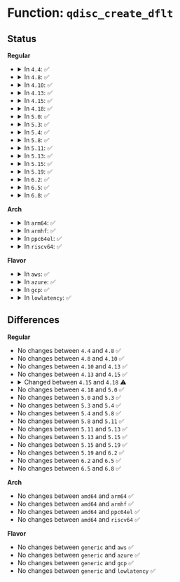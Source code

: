 # Function: <code>qdisc_create_dflt</code>

## Status
<b>Regular</b>
<ul>
<li>
<details>
<summary>In <code>4.4</code>: ✅</summary>

```c
struct Qdisc *qdisc_create_dflt(struct netdev_queue *dev_queue, const struct Qdisc_ops *ops, unsigned int parentid);
```

**Collision:** Unique Global

**Inline:** No

**Transformation:** False

**Instances:**

```
In net/sched/sch_generic.c (ffffffff81741950)
Location: net/sched/sch_generic.c:617
Inline: False
Direct callers:
  - net/sched/sch_mq.c:mq_init
  - net/sched/sch_fifo.c:fifo_create_dflt
```
**Symbols:**

```
ffffffff81741950-ffffffff817419c3: qdisc_create_dflt (STB_GLOBAL)
```
</details>
</li>
<li>
<details>
<summary>In <code>4.8</code>: ✅</summary>

```c
struct Qdisc *qdisc_create_dflt(struct netdev_queue *dev_queue, const struct Qdisc_ops *ops, unsigned int parentid);
```

**Collision:** Unique Global

**Inline:** No

**Transformation:** False

**Instances:**

```
In net/sched/sch_generic.c (ffffffff817ae7f0)
Location: net/sched/sch_generic.c:639
Inline: False
Direct callers:
  - net/sched/sch_mq.c:mq_init
  - net/sched/sch_fifo.c:fifo_create_dflt
```
**Symbols:**

```
ffffffff817ae7f0-ffffffff817ae86d: qdisc_create_dflt (STB_GLOBAL)
```
</details>
</li>
<li>
<details>
<summary>In <code>4.10</code>: ✅</summary>

```c
struct Qdisc *qdisc_create_dflt(struct netdev_queue *dev_queue, const struct Qdisc_ops *ops, unsigned int parentid);
```

**Collision:** Unique Global

**Inline:** No

**Transformation:** False

**Instances:**

```
In net/sched/sch_generic.c (ffffffff817dde70)
Location: net/sched/sch_generic.c:643
Inline: False
Direct callers:
  - net/sched/sch_mq.c:mq_init
  - net/sched/sch_fifo.c:fifo_create_dflt
```
**Symbols:**

```
ffffffff817dde70-ffffffff817ddeed: qdisc_create_dflt (STB_GLOBAL)
```
</details>
</li>
<li>
<details>
<summary>In <code>4.13</code>: ✅</summary>

```c
struct Qdisc *qdisc_create_dflt(struct netdev_queue *dev_queue, const struct Qdisc_ops *ops, unsigned int parentid);
```

**Collision:** Unique Global

**Inline:** No

**Transformation:** False

**Instances:**

```
In net/sched/sch_generic.c (ffffffff817fd490)
Location: net/sched/sch_generic.c:643
Inline: False
Direct callers:
  - net/sched/sch_mq.c:mq_init
  - net/sched/sch_fifo.c:fifo_create_dflt
```
**Symbols:**

```
ffffffff817fd490-ffffffff817fd513: qdisc_create_dflt (STB_GLOBAL)
```
</details>
</li>
<li>
<details>
<summary>In <code>4.15</code>: ✅</summary>

```c
struct Qdisc *qdisc_create_dflt(struct netdev_queue *dev_queue, const struct Qdisc_ops *ops, unsigned int parentid);
```

**Collision:** Unique Global

**Inline:** No

**Transformation:** False

**Instances:**

```
In net/sched/sch_generic.c (ffffffff8187b080)
Location: net/sched/sch_generic.c:672
Inline: False
Direct callers:
  - net/sched/sch_mq.c:mq_init
  - net/sched/sch_fifo.c:fifo_create_dflt
```
**Symbols:**

```
ffffffff8187b080-ffffffff8187b106: qdisc_create_dflt (STB_GLOBAL)
```
</details>
</li>
<li>
<details>
<summary>In <code>4.18</code>: ✅</summary>

```c
struct Qdisc *qdisc_create_dflt(struct netdev_queue *dev_queue, const struct Qdisc_ops *ops, unsigned int parentid, struct netlink_ext_ack *extack);
```

**Collision:** Unique Global

**Inline:** No

**Transformation:** False

**Instances:**

```
In net/sched/sch_generic.c (ffffffff818cd4f0)
Location: net/sched/sch_generic.c:882
Inline: False
Direct callers:
  - net/sched/sch_mq.c:mq_init
  - net/sched/sch_fifo.c:fifo_create_dflt
```
**Symbols:**

```
ffffffff818cd4f0-ffffffff818cd5a2: qdisc_create_dflt (STB_GLOBAL)
```
</details>
</li>
<li>
<details>
<summary>In <code>5.0</code>: ✅</summary>

```c
struct Qdisc *qdisc_create_dflt(struct netdev_queue *dev_queue, const struct Qdisc_ops *ops, unsigned int parentid, struct netlink_ext_ack *extack);
```

**Collision:** Unique Global

**Inline:** No

**Transformation:** False

**Instances:**

```
In net/sched/sch_generic.c (ffffffff818f86d0)
Location: net/sched/sch_generic.c:893
Inline: False
Direct callers:
  - net/sched/sch_mq.c:mq_init
  - net/sched/sch_fifo.c:fifo_create_dflt
```
**Symbols:**

```
ffffffff818f86d0-ffffffff818f8782: qdisc_create_dflt (STB_GLOBAL)
```
</details>
</li>
<li>
<details>
<summary>In <code>5.3</code>: ✅</summary>

```c
struct Qdisc *qdisc_create_dflt(struct netdev_queue *dev_queue, const struct Qdisc_ops *ops, unsigned int parentid, struct netlink_ext_ack *extack);
```

**Collision:** Unique Global

**Inline:** No

**Transformation:** False

**Instances:**

```
In net/sched/sch_generic.c (ffffffff81957ea0)
Location: net/sched/sch_generic.c:885
Inline: False
Direct callers:
  - net/sched/sch_mq.c:mq_init
  - net/sched/sch_fifo.c:fifo_create_dflt
```
**Symbols:**

```
ffffffff81957ea0-ffffffff81957f53: qdisc_create_dflt (STB_GLOBAL)
```
</details>
</li>
<li>
<details>
<summary>In <code>5.4</code>: ✅</summary>

```c
struct Qdisc *qdisc_create_dflt(struct netdev_queue *dev_queue, const struct Qdisc_ops *ops, unsigned int parentid, struct netlink_ext_ack *extack);
```

**Collision:** Unique Global

**Inline:** No

**Transformation:** False

**Instances:**

```
In net/sched/sch_generic.c (ffffffff8198e340)
Location: net/sched/sch_generic.c:880
Inline: False
Direct callers:
  - net/sched/sch_mq.c:mq_init
  - net/sched/sch_fifo.c:fifo_create_dflt
```
**Symbols:**

```
ffffffff8198e340-ffffffff8198e3f3: qdisc_create_dflt (STB_GLOBAL)
```
</details>
</li>
<li>
<details>
<summary>In <code>5.8</code>: ✅</summary>

```c
struct Qdisc *qdisc_create_dflt(struct netdev_queue *dev_queue, const struct Qdisc_ops *ops, unsigned int parentid, struct netlink_ext_ack *extack);
```

**Collision:** Unique Global

**Inline:** No

**Transformation:** False

**Instances:**

```
In net/sched/sch_generic.c (ffffffff81a65fd0)
Location: net/sched/sch_generic.c:881
Inline: False
Direct callers:
  - net/sched/sch_generic.c:attach_default_qdiscs
  - net/sched/sch_generic.c:attach_default_qdiscs
  - net/sched/sch_mq.c:mq_init
  - net/sched/sch_fifo.c:fifo_create_dflt
```
**Symbols:**

```
ffffffff81a65fd0-ffffffff81a660ee: qdisc_create_dflt (STB_GLOBAL)
```
</details>
</li>
<li>
<details>
<summary>In <code>5.11</code>: ✅</summary>

```c
struct Qdisc *qdisc_create_dflt(struct netdev_queue *dev_queue, const struct Qdisc_ops *ops, unsigned int parentid, struct netlink_ext_ack *extack);
```

**Collision:** Unique Global

**Inline:** No

**Transformation:** False

**Instances:**

```
In net/sched/sch_generic.c (ffffffff81a6e0b0)
Location: net/sched/sch_generic.c:868
Inline: False
Direct callers:
  - net/sched/sch_generic.c:attach_default_qdiscs
  - net/sched/sch_generic.c:attach_default_qdiscs
  - net/sched/sch_mq.c:mq_init
  - net/sched/sch_fifo.c:fifo_create_dflt
```
**Symbols:**

```
ffffffff81a6e0b0-ffffffff81a6e1b5: qdisc_create_dflt (STB_GLOBAL)
```
</details>
</li>
<li>
<details>
<summary>In <code>5.13</code>: ✅</summary>

```c
struct Qdisc *qdisc_create_dflt(struct netdev_queue *dev_queue, const struct Qdisc_ops *ops, unsigned int parentid, struct netlink_ext_ack *extack);
```

**Collision:** Unique Global

**Inline:** No

**Transformation:** False

**Instances:**

```
In net/sched/sch_generic.c (ffffffff81a56930)
Location: net/sched/sch_generic.c:912
Inline: False
Direct callers:
  - net/sched/sch_generic.c:attach_default_qdiscs
  - net/sched/sch_generic.c:attach_default_qdiscs
  - net/sched/sch_mq.c:mq_init
  - net/sched/sch_fifo.c:fifo_create_dflt
```
**Symbols:**

```
ffffffff81a56930-ffffffff81a56a45: qdisc_create_dflt (STB_GLOBAL)
```
</details>
</li>
<li>
<details>
<summary>In <code>5.15</code>: ✅</summary>

```c
struct Qdisc *qdisc_create_dflt(struct netdev_queue *dev_queue, const struct Qdisc_ops *ops, unsigned int parentid, struct netlink_ext_ack *extack);
```

**Collision:** Unique Global

**Inline:** No

**Transformation:** False

**Instances:**

```
In net/sched/sch_generic.c (ffffffff81b0f760)
Location: net/sched/sch_generic.c:938
Inline: False
Direct callers:
  - net/sched/sch_generic.c:attach_default_qdiscs
  - net/sched/sch_generic.c:attach_default_qdiscs
  - net/sched/sch_mq.c:mq_init
  - net/sched/sch_fifo.c:fifo_create_dflt
```
**Symbols:**

```
ffffffff81b0f760-ffffffff81b0f872: qdisc_create_dflt (STB_GLOBAL)
```
</details>
</li>
<li>
<details>
<summary>In <code>5.19</code>: ✅</summary>

```c
struct Qdisc *qdisc_create_dflt(struct netdev_queue *dev_queue, const struct Qdisc_ops *ops, unsigned int parentid, struct netlink_ext_ack *extack);
```

**Collision:** Unique Global

**Inline:** No

**Transformation:** False

**Instances:**

```
In net/sched/sch_generic.c (ffffffff81c96910)
Location: net/sched/sch_generic.c:988
Inline: False
Direct callers:
  - net/sched/sch_generic.c:attach_default_qdiscs
  - net/sched/sch_generic.c:attach_default_qdiscs
  - net/sched/sch_mq.c:mq_init
  - net/sched/sch_fifo.c:fifo_create_dflt
```
**Symbols:**

```
ffffffff81c96910-ffffffff81c96a22: qdisc_create_dflt (STB_GLOBAL)
```
</details>
</li>
<li>
<details>
<summary>In <code>6.2</code>: ✅</summary>

```c
struct Qdisc *qdisc_create_dflt(struct netdev_queue *dev_queue, const struct Qdisc_ops *ops, unsigned int parentid, struct netlink_ext_ack *extack);
```

**Collision:** Unique Global

**Inline:** No

**Transformation:** False

**Instances:**

```
In net/sched/sch_generic.c (ffffffff81e52540)
Location: net/sched/sch_generic.c:984
Inline: False
Direct callers:
  - net/sched/sch_generic.c:attach_default_qdiscs
  - net/sched/sch_generic.c:attach_default_qdiscs
  - net/sched/sch_mq.c:mq_init
  - net/sched/sch_fifo.c:fifo_create_dflt
```
**Symbols:**

```
ffffffff81e52540-ffffffff81e52652: qdisc_create_dflt (STB_GLOBAL)
```
</details>
</li>
<li>
<details>
<summary>In <code>6.5</code>: ✅</summary>

```c
struct Qdisc *qdisc_create_dflt(struct netdev_queue *dev_queue, const struct Qdisc_ops *ops, unsigned int parentid, struct netlink_ext_ack *extack);
```

**Collision:** Unique Global

**Inline:** No

**Transformation:** False

**Instances:**

```
In net/sched/sch_generic.c (ffffffff81eaddb0)
Location: net/sched/sch_generic.c:984
Inline: False
Direct callers:
  - net/sched/sch_generic.c:attach_default_qdiscs
  - net/sched/sch_generic.c:attach_default_qdiscs
  - net/sched/sch_mq.c:mq_init
  - net/sched/sch_fifo.c:fifo_create_dflt
```
**Symbols:**

```
ffffffff81eaddb0-ffffffff81eadec2: qdisc_create_dflt (STB_GLOBAL)
```
</details>
</li>
<li>
<details>
<summary>In <code>6.8</code>: ✅</summary>

```c
struct Qdisc *qdisc_create_dflt(struct netdev_queue *dev_queue, const struct Qdisc_ops *ops, unsigned int parentid, struct netlink_ext_ack *extack);
```

**Collision:** Unique Global

**Inline:** No

**Transformation:** False

**Instances:**

```
In net/sched/sch_generic.c (ffffffff81f70840)
Location: net/sched/sch_generic.c:986
Inline: False
Direct callers:
  - net/sched/sch_generic.c:attach_default_qdiscs
  - net/sched/sch_generic.c:attach_default_qdiscs
  - net/sched/sch_mq.c:mq_init
  - net/sched/sch_fifo.c:fifo_create_dflt
```
**Symbols:**

```
ffffffff81f70840-ffffffff81f70952: qdisc_create_dflt (STB_GLOBAL)
```
</details>
</li>
</ul>
<b>Arch</b>
<ul>
<li>
<details>
<summary>In <code>arm64</code>: ✅</summary>

```c
struct Qdisc *qdisc_create_dflt(struct netdev_queue *dev_queue, const struct Qdisc_ops *ops, unsigned int parentid, struct netlink_ext_ack *extack);
```

**Collision:** Unique Global

**Inline:** No

**Transformation:** False

**Instances:**

```
In net/sched/sch_generic.c (ffff800010c39b60)
Location: net/sched/sch_generic.c:880
Inline: False
Direct callers:
  - net/sched/sch_mq.c:mq_init
  - net/sched/sch_fifo.c:fifo_create_dflt
```
**Symbols:**

```
ffff800010c39b60-ffff800010c39c40: qdisc_create_dflt (STB_GLOBAL)
```
</details>
</li>
<li>
<details>
<summary>In <code>armhf</code>: ✅</summary>

```c
struct Qdisc *qdisc_create_dflt(struct netdev_queue *dev_queue, const struct Qdisc_ops *ops, unsigned int parentid, struct netlink_ext_ack *extack);
```

**Collision:** Unique Global

**Inline:** No

**Transformation:** False

**Instances:**

```
In net/sched/sch_generic.c (c0d4bebc)
Location: net/sched/sch_generic.c:880
Inline: False
Direct callers:
  - net/sched/sch_mq.c:mq_init
  - net/sched/sch_fifo.c:fifo_create_dflt
```
**Symbols:**

```
c0d4bebc-c0d4bf7c: qdisc_create_dflt (STB_GLOBAL)
```
</details>
</li>
<li>
<details>
<summary>In <code>ppc64el</code>: ✅</summary>

```c
struct Qdisc *qdisc_create_dflt(struct netdev_queue *dev_queue, const struct Qdisc_ops *ops, unsigned int parentid, struct netlink_ext_ack *extack);
```

**Collision:** Unique Global

**Inline:** No

**Transformation:** False

**Instances:**

```
In net/sched/sch_generic.c (c000000000d32a20)
Location: net/sched/sch_generic.c:880
Inline: False
Direct callers:
  - net/sched/sch_mq.c:mq_init
  - net/sched/sch_mq.c:mq_init
  - net/sched/sch_fifo.c:fifo_create_dflt
```
**Symbols:**

```
c000000000d32a20-c000000000d32b74: qdisc_create_dflt (STB_GLOBAL)
```
</details>
</li>
<li>
<details>
<summary>In <code>riscv64</code>: ✅</summary>

```c
struct Qdisc *qdisc_create_dflt(struct netdev_queue *dev_queue, const struct Qdisc_ops *ops, unsigned int parentid, struct netlink_ext_ack *extack);
```

**Collision:** Unique Global

**Inline:** No

**Transformation:** False

**Instances:**

```
In net/sched/sch_generic.c (ffffffe0007aaeb2)
Location: net/sched/sch_generic.c:880
Inline: False
Direct callers:
  - net/sched/sch_mq.c:mq_init
  - net/sched/sch_fifo.c:fifo_create_dflt
```
**Symbols:**

```
ffffffe0007aaeb2-ffffffe0007aaf48: qdisc_create_dflt (STB_GLOBAL)
```
</details>
</li>
</ul>
<b>Flavor</b>
<ul>
<li>
<details>
<summary>In <code>aws</code>: ✅</summary>

```c
struct Qdisc *qdisc_create_dflt(struct netdev_queue *dev_queue, const struct Qdisc_ops *ops, unsigned int parentid, struct netlink_ext_ack *extack);
```

**Collision:** Unique Global

**Inline:** No

**Transformation:** False

**Instances:**

```
In net/sched/sch_generic.c (ffffffff8192e1b0)
Location: net/sched/sch_generic.c:880
Inline: False
Direct callers:
  - net/sched/sch_mq.c:mq_init
  - net/sched/sch_fifo.c:fifo_create_dflt
```
**Symbols:**

```
ffffffff8192e1b0-ffffffff8192e263: qdisc_create_dflt (STB_GLOBAL)
```
</details>
</li>
<li>
<details>
<summary>In <code>azure</code>: ✅</summary>

```c
struct Qdisc *qdisc_create_dflt(struct netdev_queue *dev_queue, const struct Qdisc_ops *ops, unsigned int parentid, struct netlink_ext_ack *extack);
```

**Collision:** Unique Global

**Inline:** No

**Transformation:** False

**Instances:**

```
In net/sched/sch_generic.c (ffffffff818e7cb0)
Location: net/sched/sch_generic.c:880
Inline: False
Direct callers:
  - net/sched/sch_mq.c:mq_init
  - net/sched/sch_fifo.c:fifo_create_dflt
```
**Symbols:**

```
ffffffff818e7cb0-ffffffff818e7d63: qdisc_create_dflt (STB_GLOBAL)
```
</details>
</li>
<li>
<details>
<summary>In <code>gcp</code>: ✅</summary>

```c
struct Qdisc *qdisc_create_dflt(struct netdev_queue *dev_queue, const struct Qdisc_ops *ops, unsigned int parentid, struct netlink_ext_ack *extack);
```

**Collision:** Unique Global

**Inline:** No

**Transformation:** False

**Instances:**

```
In net/sched/sch_generic.c (ffffffff8197f340)
Location: net/sched/sch_generic.c:880
Inline: False
Direct callers:
  - net/sched/sch_mq.c:mq_init
  - net/sched/sch_fifo.c:fifo_create_dflt
```
**Symbols:**

```
ffffffff8197f340-ffffffff8197f3f3: qdisc_create_dflt (STB_GLOBAL)
```
</details>
</li>
<li>
<details>
<summary>In <code>lowlatency</code>: ✅</summary>

```c
struct Qdisc *qdisc_create_dflt(struct netdev_queue *dev_queue, const struct Qdisc_ops *ops, unsigned int parentid, struct netlink_ext_ack *extack);
```

**Collision:** Unique Global

**Inline:** No

**Transformation:** False

**Instances:**

```
In net/sched/sch_generic.c (ffffffff819a18a0)
Location: net/sched/sch_generic.c:880
Inline: False
Direct callers:
  - net/sched/sch_mq.c:mq_init
  - net/sched/sch_fifo.c:fifo_create_dflt
```
**Symbols:**

```
ffffffff819a18a0-ffffffff819a1953: qdisc_create_dflt (STB_GLOBAL)
```
</details>
</li>
</ul>

## Differences
<b>Regular</b>
<ul>
<li>
No changes between <code>4.4</code> and <code>4.8</code> ✅
</li>
<li>
No changes between <code>4.8</code> and <code>4.10</code> ✅
</li>
<li>
No changes between <code>4.10</code> and <code>4.13</code> ✅
</li>
<li>
No changes between <code>4.13</code> and <code>4.15</code> ✅
</li>
<li>
<details>
<summary>Changed between <code>4.15</code> and <code>4.18</code> ⚠️</summary>
<ul>
<li>
<b>Param added. </b>
<code>struct netlink_ext_ack *extack</code>
</li>
</ul>
</details>
</li>
<li>
No changes between <code>4.18</code> and <code>5.0</code> ✅
</li>
<li>
No changes between <code>5.0</code> and <code>5.3</code> ✅
</li>
<li>
No changes between <code>5.3</code> and <code>5.4</code> ✅
</li>
<li>
No changes between <code>5.4</code> and <code>5.8</code> ✅
</li>
<li>
No changes between <code>5.8</code> and <code>5.11</code> ✅
</li>
<li>
No changes between <code>5.11</code> and <code>5.13</code> ✅
</li>
<li>
No changes between <code>5.13</code> and <code>5.15</code> ✅
</li>
<li>
No changes between <code>5.15</code> and <code>5.19</code> ✅
</li>
<li>
No changes between <code>5.19</code> and <code>6.2</code> ✅
</li>
<li>
No changes between <code>6.2</code> and <code>6.5</code> ✅
</li>
<li>
No changes between <code>6.5</code> and <code>6.8</code> ✅
</li>
</ul>
<b>Arch</b>
<ul>
<li>
No changes between <code>amd64</code> and <code>arm64</code> ✅
</li>
<li>
No changes between <code>amd64</code> and <code>armhf</code> ✅
</li>
<li>
No changes between <code>amd64</code> and <code>ppc64el</code> ✅
</li>
<li>
No changes between <code>amd64</code> and <code>riscv64</code> ✅
</li>
</ul>
<b>Flavor</b>
<ul>
<li>
No changes between <code>generic</code> and <code>aws</code> ✅
</li>
<li>
No changes between <code>generic</code> and <code>azure</code> ✅
</li>
<li>
No changes between <code>generic</code> and <code>gcp</code> ✅
</li>
<li>
No changes between <code>generic</code> and <code>lowlatency</code> ✅
</li>
</ul>
